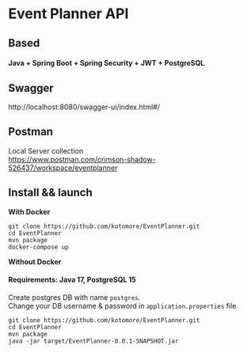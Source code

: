 # Event Planner API

## Based
#### Java + Spring Boot + Spring Security + JWT + PostgreSQL


## Swagger
http://localhost:8080/swagger-ui/index.html#/

## Postman
Local Server collection<br>
https://www.postman.com/crimson-shadow-526437/workspace/eventplanner


## Install && launch

<b>With Docker</b>
```
git clone https://github.com/kotomore/EventPlanner.git
cd EventPlanner
mvn package
docker-compose up
```

<b>Without Docker</b>
#### Requirements: Java 17, PostgreSQL 15


Create postgres DB with name `postgres`.<br>
Change your DB username & password in `application.properties` file


```
git clone https://github.com/kotomore/EventPlanner.git
cd EventPlanner
mvn package
java -jar target/EventPlanner-0.0.1-SNAPSHOT.jar
```
